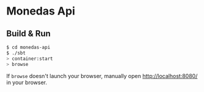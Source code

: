 # Monedas Api #

## Build & Run ##

```sh
$ cd monedas-api
$ ./sbt
> container:start
> browse
```

If `browse` doesn't launch your browser, manually open [http://localhost:8080/](http://localhost:8080/) in your browser.
